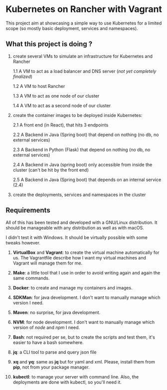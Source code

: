 Kubernetes on Rancher with Vagrant
==================================

This project aim at showcasing a simple way to use Kubernetes for a limited scope
(so mostly basic deployment, services and namespaces).

What this project is doing ?
----------------------------

1. create several VMs to simulate an infrastructure for Kubernetes and Rancher
    
    1.1 A VM to act as a load balancer and DNS server (*not yet completely finalized*)
    
    1.2 A VM to host Rancher

    1.3 A VM to act as one node of our cluster

    1.4 A VM to act as a second node of our cluster

2. create the container images to be deployed inside Kubernetes:

    2.1 A front end (in React), that hits 3 endpoints

    2.2 A Backend in Java (Spring boot) that depend on nothing (no db, no external services)

    2.3 A Backend in Python (Flask) that depend on nothing (no db, no external services)

    2.4 A Backend in Java (spring boot) only accessible from inside the cluster (can't be hit by the front end)

    2.5 A Backend in Java (Spring boot) that depends on an internal service (2.4)

3. create the deployments, services and namespaces in the cluster

Requirements
------------

All of this has been tested and developed with a GNU/Linux distribution. It should be manageable with
any distribution as well as with macOS.

I didn't test it with Windows. It should be virtually possible with some tweaks however.

1. **VirtualBox** and **Vagrant**: to create the virtual machine automatically for us.
The Vagrantfile describe how I want my virtual machines and Vagrant will manage them for me.
   
2. **Make**: a little tool that I use in order to avoid writing again and again the same commands.

3. **Docker**: to create and manage my containers and images.

4. **SDKMan**: for java development. I don't want to manually manage which version I need.

5. **Maven**: no surprise, for java development.

6. **NVM**: for node development. I don't want to manually manage which version of *node* and *npm* I need.

7. **Bash**: not required per se, but to create the scripts and test them, it's easier to have a bash somewhere.

8. **jq**: a CLI tool to parse and query json file

9. **xq** and **yq**: same as **jq** but for yaml and xml. Please, install them from **pip**, not from your package manager.

10. **kubectl**: to manage your server with command line. Also, the deployments are done with kubectl, so you'll need it.
